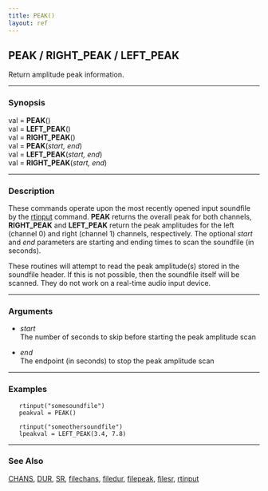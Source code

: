 ```yaml
---
title: PEAK()
layout: ref
---
```


## PEAK / RIGHT\_PEAK / LEFT\_PEAK

Return amplitude peak information.

-----

### Synopsis

val = **PEAK**()  
val = **LEFT\_PEAK**()  
val = **RIGHT\_PEAK**()  
val = **PEAK**(*start, end*)  
val = **LEFT\_PEAK**(*start, end*)  
val = **RIGHT\_PEAK**(*start, end*)

-----

### Description

These commands operate upon the most recently opened input soundfile by
the [rtinput](rtinput.html) command. **PEAK** returns the overall peak
for both channels, **RIGHT\_PEAK** and **LEFT\_PEAK** return the peak
amplitudes for the left (channel 0) and right (channel 1) channels,
respectively. The optional *start* and *end* parameters are starting and
ending times to scan the soundfile (in seconds).

These routines will attempt to read the peak amplitude(s) stored in the
soundfile header. If this is not possible, then the soundfile itself
will be scanned. They do not work on a real-time audio input device.

-----

### Arguments

  - *start*  
    The number of seconds to skip before starting the peak amplitude
    scan

  - *end*  
    The endpoint (in seconds) to stop the peak amplitude scan

-----

### Examples

``` 
   rtinput("somesoundfile")
   peakval = PEAK()

   rtinput("someothersoundfile")
   lpeakval = LEFT_PEAK(3.4, 7.8)
```

-----

### See Also

[CHANS](CHANS.html), [DUR](DUR.html), [SR](SR.html),
[filechans](filechans.html), [filedur](filedur.html),
[filepeak](filepeak.html), [filesr](filesr.html),
[rtinput](rtinput.html)
